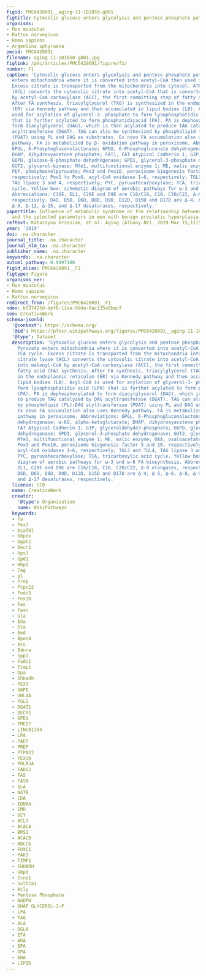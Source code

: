 ```yaml
---
figid: PMC6428091__aging-11-101850-g001
figtitle: Cytosolic glucose enters glycolysis and pentose phosphate pathways
organisms:
- Mus musculus
- Rattus norvegicus
- Homo sapiens
- Argentina sphyraena
pmcid: PMC6428091
filename: aging-11-101850-g001.jpg
figlink: /pmc/articles/PMC6428091/figure/f1/
number: F1
caption: 'Cytosolic glucose enters glycolysis and pentose phosphate pathways. Pyruvate
  enters mitochondria where it is converted into acetyl-CoA then used in TCA cycle.
  Excess citrate is transported from the mitochondria into cytosol. ATP citrate lyase
  (ACL) converts the cytosolic citrate into acetyl-CoA that is converted into malonyl-CoA
  by acetyl-CoA carboxylase (ACC), the first committing step of fatty acid (FA) synthesis.
  After FA synthesis, triacylglycerol (TAG) is synthesized in the endoplasmic reticulum
  (ER) via Kennedy pathway and then accumulated in lipid bodies (LB). Acyl-CoA is
  used for acylation of glycerol-3- phosphate to form lysophosphatidic acid (LPA)
  that is further acylated to form phosphatidicacid (PA). PA is dephosphorylated to
  form diacylglycerol (DAG), which is then acylated to produce TAG catalyzed by DAG
  acyltransferase (DGAT). TAG can also be synthesized by phospholipid (PL):DAG acyltransferase
  (PDAT) using PL and DAG as substrates. Ex novo FA accumulation also uses Kennedy
  pathway. FA is metabolized by β- oxidation pathway in peroxisome. Abbreviations:
  6PGL, 6-Phosphogluconolactonase; 6PDG, 6-Phosphogluconate dehydrogenase; α-KG, alpha-ketoglutarate;
  DHAP, dihydroxyacetone phosphate; FAT1, FAT Atypical Cadherin 1; G3P, glyceraldehyde3-phosphate;
  G6PD, glucose-6-phosphate dehydrogenase; GPD1, glycerol-3-phosphate dehydrogenase;
  GUT2, glycerol-kinase; Mfe1, multifunctional enzyme 1; ME, malic enzyme; OAA, oxaloacetate;
  PEP, phosphoenolpyruvate; Pex3 and Pex10, peroxisome biogenesis factor 3 and 10,
  respectively; Pox1 to Pox6, acyl-CoA oxidases 1–6, respectively; TGL3 and TGL4,
  TAG lipase 3 and 4, respectively; PYC, pyruvatecarboxylase; TCA, tricarboxylic acid
  cycle. Yellow box: schematic diagram of aerobic pathways for ω-3 and ω-6 FA biosynthesis.
  Abbreviations: C16E, EL1, C20E and D9E are C16/C18, C18, C20/C22, Δ-9 elongases,
  respectively. D4D, D5D, D6D, D8D, D9D, D12D, D15D and D17D are Δ-4, Δ-5, Δ-6, Δ-8,
  Δ-9, Δ-12, Δ-15, and Δ-17 desaturases, respectively.'
papertitle: Influence of metabolic syndrome on the relationship between fatty acids
  and the selected parameters in men with benign prostatic hyperplasia.
reftext: Katarzyna Grzesiak, et al. Aging (Albany NY). 2019 Mar 15;11(5):1524-1536.
year: '2019'
doi: .na.character
journal_title: .na.character
journal_nlm_ta: .na.character
publisher_name: .na.character
keywords: .na.character
automl_pathway: 0.9497106
figid_alias: PMC6428091__F1
figtype: Figure
organisms_ner:
- Mus musculus
- Homo sapiens
- Rattus norvegicus
redirect_from: /figures/PMC6428091__F1
ndex: b537425d-def6-11ea-99da-0ac135e8bacf
seo: CreativeWork
schema-jsonld:
  '@context': https://schema.org/
  '@id': https://pfocr.wikipathways.org/figures/PMC6428091__aging-11-101850-g001.html
  '@type': Dataset
  description: 'Cytosolic glucose enters glycolysis and pentose phosphate pathways.
    Pyruvate enters mitochondria where it is converted into acetyl-CoA then used in
    TCA cycle. Excess citrate is transported from the mitochondria into cytosol. ATP
    citrate lyase (ACL) converts the cytosolic citrate into acetyl-CoA that is converted
    into malonyl-CoA by acetyl-CoA carboxylase (ACC), the first committing step of
    fatty acid (FA) synthesis. After FA synthesis, triacylglycerol (TAG) is synthesized
    in the endoplasmic reticulum (ER) via Kennedy pathway and then accumulated in
    lipid bodies (LB). Acyl-CoA is used for acylation of glycerol-3- phosphate to
    form lysophosphatidic acid (LPA) that is further acylated to form phosphatidicacid
    (PA). PA is dephosphorylated to form diacylglycerol (DAG), which is then acylated
    to produce TAG catalyzed by DAG acyltransferase (DGAT). TAG can also be synthesized
    by phospholipid (PL):DAG acyltransferase (PDAT) using PL and DAG as substrates.
    Ex novo FA accumulation also uses Kennedy pathway. FA is metabolized by β- oxidation
    pathway in peroxisome. Abbreviations: 6PGL, 6-Phosphogluconolactonase; 6PDG, 6-Phosphogluconate
    dehydrogenase; α-KG, alpha-ketoglutarate; DHAP, dihydroxyacetone phosphate; FAT1,
    FAT Atypical Cadherin 1; G3P, glyceraldehyde3-phosphate; G6PD, glucose-6-phosphate
    dehydrogenase; GPD1, glycerol-3-phosphate dehydrogenase; GUT2, glycerol-kinase;
    Mfe1, multifunctional enzyme 1; ME, malic enzyme; OAA, oxaloacetate; PEP, phosphoenolpyruvate;
    Pex3 and Pex10, peroxisome biogenesis factor 3 and 10, respectively; Pox1 to Pox6,
    acyl-CoA oxidases 1–6, respectively; TGL3 and TGL4, TAG lipase 3 and 4, respectively;
    PYC, pyruvatecarboxylase; TCA, tricarboxylic acid cycle. Yellow box: schematic
    diagram of aerobic pathways for ω-3 and ω-6 FA biosynthesis. Abbreviations: C16E,
    EL1, C20E and D9E are C16/C18, C18, C20/C22, Δ-9 elongases, respectively. D4D,
    D5D, D6D, D8D, D9D, D12D, D15D and D17D are Δ-4, Δ-5, Δ-6, Δ-8, Δ-9, Δ-12, Δ-15,
    and Δ-17 desaturases, respectively.'
  license: CC0
  name: CreativeWork
  creator:
    '@type': Organization
    name: WikiPathways
  keywords:
  - fa
  - Pex3
  - Dcaf8l
  - G6pdx
  - Dgat1
  - Decr1
  - Hps3
  - Gpd1
  - H6pd
  - Tag
  - pl
  - Prep
  - Ptpn22
  - Fndc5
  - Pex10
  - Fas
  - Fasn
  - Gla
  - Eda
  - Sta
  - Emd
  - Apoc4
  - Acc
  - Ednra
  - Spp1
  - Fads1
  - Timp1
  - Dpa
  - Ehhadh
  - PEX3
  - G6PD
  - UBL4A
  - PGLS
  - DGAT1
  - DECR1
  - GPD1
  - TMED7
  - LINC01194
  - LPA
  - PAEP
  - PREP
  - PTPN22
  - PEX10
  - POLR3A
  - FADS2
  - FAS
  - FASN
  - GLA
  - NAT8
  - EDA
  - EDNRA
  - EMD
  - GCY
  - ACLY
  - ACACA
  - BMS1
  - ACACB
  - ABCC6
  - FOXC1
  - PAK3
  - TIMP1
  - EHHADH
  - G6pd
  - Ccne1
  - Sult2a1
  - Acly
  - Pentose Phosphate
  - NADPH
  - DHAP GLYCEROL-3-P
  - LPA
  - TAG
  - ALA
  - DGLA
  - ETA
  - ARA
  - EPA
  - DPA
  - DHA
  - LIPID
---
```


